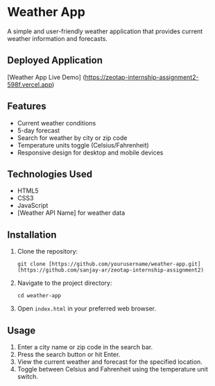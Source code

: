 # Weather App

A simple and user-friendly weather application that provides current weather information and forecasts.

## Deployed Application

[Weather App Live Demo] (https://zeotap-internship-assignment2-598f.vercel.app)

## Features

- Current weather conditions
- 5-day forecast
- Search for weather by city or zip code
- Temperature units toggle (Celsius/Fahrenheit)
- Responsive design for desktop and mobile devices

## Technologies Used

- HTML5
- CSS3
- JavaScript
- [Weather API Name] for weather data

## Installation

1. Clone the repository:
   ```
   git clone [https://github.com/yourusername/weather-app.git](https://github.com/sanjay-ar/zeotap-internship-assignment2)
   ```
2. Navigate to the project directory:
   ```
   cd weather-app
   ```
3. Open `index.html` in your preferred web browser.

## Usage

1. Enter a city name or zip code in the search bar.
2. Press the search button or hit Enter.
3. View the current weather and forecast for the specified location.
4. Toggle between Celsius and Fahrenheit using the temperature unit switch.

  



